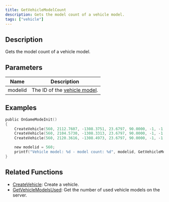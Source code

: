 ```yaml
---
title: GetVehicleModelCount
description: Gets the model count of a vehicle model.
tags: ["vehicle"]
---
```


<VersionWarn version='omp v1.1.0.2612' />

## Description

Gets the model count of a vehicle model.

## Parameters

| Name    | Description                                            |
|---------|--------------------------------------------------------|
| modelid | The ID of the [vehicle model](../resources/vehicleid). |

## Examples

```c
public OnGameModeInit()
{
    CreateVehicle(560, 2112.7607, -1308.3751, 23.6797, 90.0000, -1, -1, 100);
	CreateVehicle(560, 2104.5730, -1308.3313, 23.6797, 90.0000, -1, -1, 100);
	CreateVehicle(560, 2120.3616, -1308.4973, 23.6797, 90.0000, -1, -1, 100);

    new modelid = 560;
    printf("Vehicle model: %d - model count: %d", modelid, GetVehicleModelCount(modelid)); // Vehicle model: 560 - model count: 3
}
```

## Related Functions

- [CreateVehicle](CreateVehicle): Create a vehicle.
- [GetVehicleModelsUsed](GetVehicleModelsUsed): Get the number of used vehicle models on the server.
